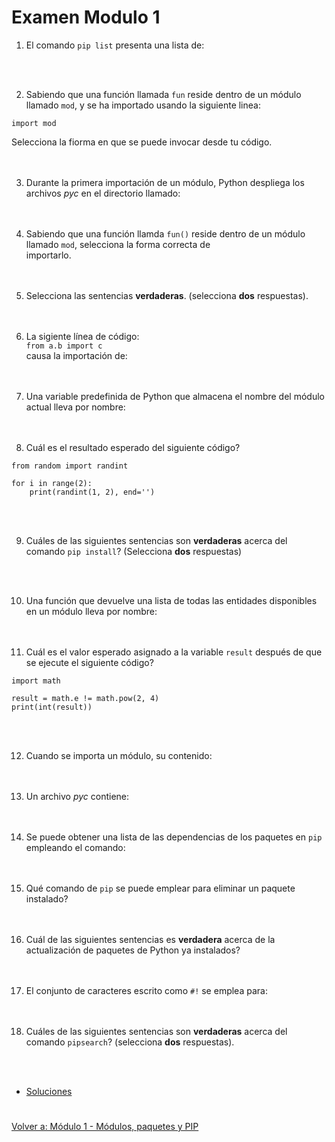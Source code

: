 # **Examen Modulo 1**  

1. El comando ```pip list``` presenta una lista de:  

<br></br>  

2. Sabiendo que una función llamada ```fun``` reside dentro de un módulo llamado ```mod```, y se ha importado usando la siguiente linea:  
```
import mod
```
Selecciona la fiorma en que se puede invocar desde tu código.  
<br></br>  

3. Durante la primera importación de un módulo, Python despliega los archivos *pyc* en el directorio llamado:  
<br></br>  


4. Sabiendo que una función llamda ```fun()``` reside dentro de un módulo llamado ```mod```, selecciona la forma correcta de  
importarlo.  
<br></br>  

5. Selecciona las sentencias **verdaderas**. (selecciona **dos** respuestas).  
<br></br>    

6. La sigiente línea de código:  
```from a.b import c```  
causa la importación de:  
<br></br>  

7. Una variable predefinida de Python que almacena el nombre del módulo actual lleva por nombre:  
<br></br>  

8. Cuál es el resultado esperado del siguiente código?  
```
from random import randint  

for i in range(2):  
    print(randint(1, 2), end='')
```
<br></br>  

9. Cuáles de las siguientes sentencias son **verdaderas** acerca del comando ```pip install```? (Selecciona **dos** respuestas) 

<br></br>  

10.  Una función que devuelve una lista de todas las entidades disponibles en un módulo lleva por nombre:  
<br></br>  

11.  Cuál es el valor esperado asignado a la variable ```result``` después de que se ejecute el siguiente código?  
```
import math  

result = math.e != math.pow(2, 4)  
print(int(result))
```  
<br></br>  

12.  Cuando se importa un módulo, su contenido:  
<br></br>  

13.  Un archivo *pyc* contiene:  
<br></br>  

14.  Se puede obtener una lista de las dependencias de los paquetes en ```pip``` empleando el comando:  
<br></br>  

15.  Qué comando de ```pip``` se puede emplear para eliminar un paquete instalado?  
<br></br>  

16.  Cuál de las siguientes sentencias es **verdadera** acerca de la actualización de paquetes de Python ya instalados?  
<br></br>  

17.  El conjunto de caracteres escrito como ```#!``` se emplea para:  
<br></br>  

18.  Cuáles de las siguientes sentencias son **verdaderas** acerca del comando ```pipsearch```? (selecciona **dos** respuestas).  

<br></br>  

- [Soluciones](solex_mod1.md)
#  


[Volver a: Módulo 1 - Módulos, paquetes y PIP](../README.md)